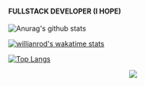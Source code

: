 #### FULLSTACK DEVELOPER (I HOPE)

![Anurag's github stats](https://github-readme-stats.vercel.app/api?username=00-yykim&show_icons=true&theme=radical)

[![willianrod's wakatime stats](https://github-readme-stats.vercel.app/api/wakatime?username=@e2782542-490c-4443-8b5a-03993a7fd6ca)](https://github.com/anuraghazra/github-readme-stats)

[![Top Langs](https://github-readme-stats.vercel.app/api/top-langs/?username=00-yykim)](https://github.com/anuraghazra/github-readme-stats)

<div align=center>
  <a href="https://hits.seeyoufarm.com"><img src="https://hits.seeyoufarm.com/api/count/incr/badge.svg?url=https%3A%2F%2Fgithub.com%2F00-yykim&count_bg=%2379C83D&title_bg=%23555555&icon=&icon_color=%23E7E7E7&title=hits&edge_flat=false"></a>
</div>
